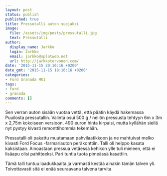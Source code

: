```yaml
---
layout: post
status: publish
published: true
title: Pressutalli auton suojaksi
image:
  file: /assets/img/posts/pressutalli.jpg
  text: Pressutalli
author:
  display_name: Jarkko
  login: Jarkko
  email: jarkko@splatweb.net
  url: http://jarkkotervonen.com/
date: '2015-11-15 20:16:16 +0200'
date_gmt: '2015-11-15 18:16:16 +0200'
categories:
- Ford Granada MK1
tags:
- ford
- granada
comments: []
---
```


Sen verran auton sisään vuotaa vettä, että päätin käydä hakemassa Puuilosta pressutallin. Valinta osui 500 g / neliön pressusta tehtyyn 6m x 3m x 2,75m kokoiseen versioon. 490 euron hinta kirpaisi, mutta kyllähän siellä nyt pystyy kivasti remonttihommia tekemään.

Pressutalli oli pakattu muutamaan pahvilaatikkoon ja ne mahtuivat melko kivasti Ford Focus -farmariauton peräkonttiin. Talli oli helppo kasata kaksistaan. Ainoastaan pressua vetäessä kehikon ylle tuli mieleen, että ei lisäapu olisi pahitteeksi. Pari tuntia tuota pimeässä kasattiin.

Tämä talli tuntuu laadukkaalta ja varmasti kestää ainakin tämän talven yli. Toivottavasti sitä ei enää seuraavana talvena tarvita.
